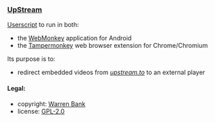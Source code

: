 ### [UpStream](https://github.com/warren-bank/crx-UpStream/tree/webmonkey-userscript/es5)

[Userscript](https://github.com/warren-bank/crx-UpStream/raw/webmonkey-userscript/es5/webmonkey-userscript/UpStream.user.js) to run in both:
* the [WebMonkey](https://github.com/warren-bank/Android-WebMonkey) application for Android
* the [Tampermonkey](https://chrome.google.com/webstore/detail/tampermonkey/dhdgffkkebhmkfjojejmpbldmpobfkfo) web browser extension for Chrome/Chromium

Its purpose is to:
* redirect embedded videos from [_upstream.to_](https://upstream.to/) to an external player

#### Legal:

* copyright: [Warren Bank](https://github.com/warren-bank)
* license: [GPL-2.0](https://www.gnu.org/licenses/old-licenses/gpl-2.0.txt)
